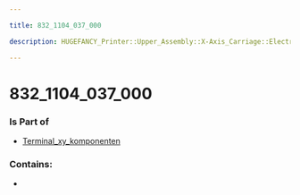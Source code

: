 ```yaml
---

title: 832_1104_037_000

description: HUGEFANCY_Printer::Upper_Assembly::X-Axis_Carriage::Electrical_Terminal_X-Carriage::Terminal_xy_komponenten::832_1104_037_000

---
```

# 832_1104_037_000
<script>
    var geoarray = '{"832_1104_037_000": {}}';
</script>
<script>
    var basepath = '/assets/HUGEFANCY_Printer/Upper_Assembly/X-Axis_Carriage/Electrical_Terminal_X-Carriage/Terminal_xy_komponenten/';
</script>
<link rel="stylesheet" href="/css/container.css">

<div id="container"></div>

<!-- these are the required scripts for the three.js scene -->
<script src="/lib/three.min.js"></script>
<script src="/lib/OrbitControls.js"></script>
<script src="/lib/RectAreaLightUniformsLib.js"></script>
<!-- this is your app's lib file -->
<script src="/lib/triceratops_app.js"></script>
### Is Part of
- [Terminal_xy_komponenten](../Terminal_xy_komponenten)  

### Contains:
- [](./832_1104_037_000/)

